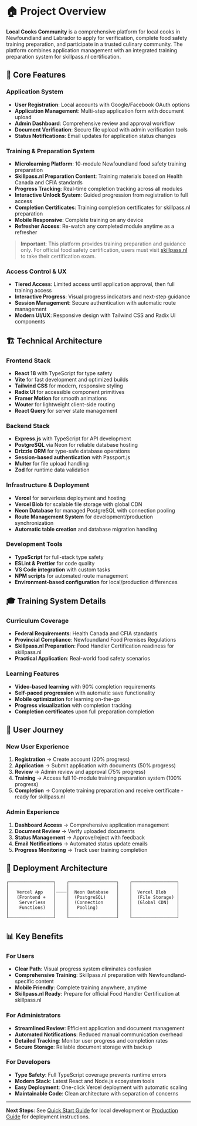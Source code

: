 # 🏠 Project Overview

**Local Cooks Community** is a comprehensive platform for local cooks in Newfoundland and Labrador to apply for verification, complete food safety training preparation, and participate in a trusted culinary community. The platform combines application management with an integrated training preparation system for skillpass.nl certification.

## 🎯 Core Features

### **Application System**
- **User Registration**: Local accounts with Google/Facebook OAuth options
- **Application Management**: Multi-step application form with document upload
- **Admin Dashboard**: Comprehensive review and approval workflow
- **Document Verification**: Secure file upload with admin verification tools
- **Status Notifications**: Email updates for application status changes

### **Training & Preparation System**
- **Microlearning Platform**: 10-module Newfoundland food safety training preparation
- **Skillpass.nl Preparation Content**: Training materials based on Health Canada and CFIA standards
- **Progress Tracking**: Real-time completion tracking across all modules
- **Interactive Unlock System**: Guided progression from registration to full access
- **Completion Certificates**: Training completion certificates for skillpass.nl preparation
- **Mobile Responsive**: Complete training on any device
- **Refresher Access**: Re-watch any completed module anytime as a refresher

> **Important**: This platform provides training preparation and guidance only. For official food safety certification, users must visit [skillpass.nl](https://skillpass.nl) to take their certification exam.

### **Access Control & UX**
- **Tiered Access**: Limited access until application approval, then full training access
- **Interactive Progress**: Visual progress indicators and next-step guidance
- **Session Management**: Secure authentication with automatic route management
- **Modern UI/UX**: Responsive design with Tailwind CSS and Radix UI components

## 🏗️ Technical Architecture

### **Frontend Stack**
- **React 18** with TypeScript for type safety
- **Vite** for fast development and optimized builds
- **Tailwind CSS** for modern, responsive styling
- **Radix UI** for accessible component primitives
- **Framer Motion** for smooth animations
- **Wouter** for lightweight client-side routing
- **React Query** for server state management

### **Backend Stack**
- **Express.js** with TypeScript for API development
- **PostgreSQL** via Neon for reliable database hosting
- **Drizzle ORM** for type-safe database operations
- **Session-based authentication** with Passport.js
- **Multer** for file upload handling
- **Zod** for runtime data validation

### **Infrastructure & Deployment**
- **Vercel** for serverless deployment and hosting
- **Vercel Blob** for scalable file storage with global CDN
- **Neon Database** for managed PostgreSQL with connection pooling
- **Route Management System** for development/production synchronization
- **Automatic table creation** and database migration handling

### **Development Tools**
- **TypeScript** for full-stack type safety
- **ESLint & Prettier** for code quality
- **VS Code integration** with custom tasks
- **NPM scripts** for automated route management
- **Environment-based configuration** for local/production differences

## 🎓 Training System Details

### **Curriculum Coverage**
- **Federal Requirements**: Health Canada and CFIA standards
- **Provincial Compliance**: Newfoundland Food Premises Regulations
- **Skillpass.nl Preparation**: Food Handler Certification readiness for skillpass.nl
- **Practical Application**: Real-world food safety scenarios

### **Learning Features**
- **Video-based learning** with 90% completion requirements
- **Self-paced progression** with automatic save functionality
- **Mobile optimization** for learning on-the-go
- **Progress visualization** with completion tracking
- **Completion certificates** upon full preparation completion

## 🔄 User Journey

### **New User Experience**
1. **Registration** → Create account (20% progress)
2. **Application** → Submit application with documents (50% progress)
3. **Review** → Admin review and approval (75% progress)
4. **Training** → Access full 10-module training preparation system (100% progress)
5. **Completion** → Complete training preparation and receive certificate - ready for skillpass.nl

### **Admin Experience**
1. **Dashboard Access** → Comprehensive application management
2. **Document Review** → Verify uploaded documents
3. **Status Management** → Approve/reject with feedback
4. **Email Notifications** → Automated status update emails
5. **Progress Monitoring** → Track user training completion

## 🚀 Deployment Architecture

```
┌─────────────────┐    ┌──────────────────┐    ┌─────────────────┐
│                 │    │                  │    │                 │
│   Vercel App    │────│  Neon Database   │    │  Vercel Blob    │
│   (Frontend +   │    │  (PostgreSQL)    │    │  (File Storage) │
│    Serverless   │    │  (Connection     │    │  (Global CDN)   │
│    Functions)   │    │   Pooling)       │    │                 │
│                 │    │                  │    │                 │
└─────────────────┘    └──────────────────┘    └─────────────────┘
```

## 📊 Key Benefits

### **For Users**
- **Clear Path**: Visual progress system eliminates confusion
- **Comprehensive Training**: Skillpass.nl preparation with Newfoundland-specific content
- **Mobile Friendly**: Complete training anywhere, anytime
- **Skillpass.nl Ready**: Prepare for official Food Handler Certification at skillpass.nl

### **For Administrators**
- **Streamlined Review**: Efficient application and document management
- **Automated Notifications**: Reduced manual communication overhead
- **Detailed Tracking**: Monitor user progress and completion rates
- **Secure Storage**: Reliable document storage with backup

### **For Developers**
- **Type Safety**: Full TypeScript coverage prevents runtime errors
- **Modern Stack**: Latest React and Node.js ecosystem tools
- **Easy Deployment**: One-click Vercel deployment with automatic scaling
- **Maintainable Code**: Clean architecture with separation of concerns

---

**Next Steps**: See [Quick Start Guide](./quick-start.md) for local development or [Production Guide](./production-guide.md) for deployment instructions. 